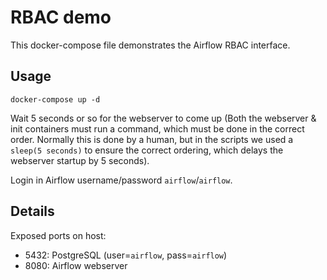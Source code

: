 # RBAC demo

This docker-compose file demonstrates the Airflow RBAC interface.

## Usage

```
docker-compose up -d
```

Wait 5 seconds or so for the webserver to come up (Both the webserver & init containers must run a command,
which must be done in the correct order. Normally this is done by a human, but in the scripts we used a
`sleep(5 seconds)` to ensure the correct ordering, which delays the webserver startup by 5 seconds). 

Login in Airflow username/password `airflow`/`airflow`.

## Details

Exposed ports on host:
- 5432: PostgreSQL (user=`airflow`, pass=`airflow`)
- 8080: Airflow webserver
